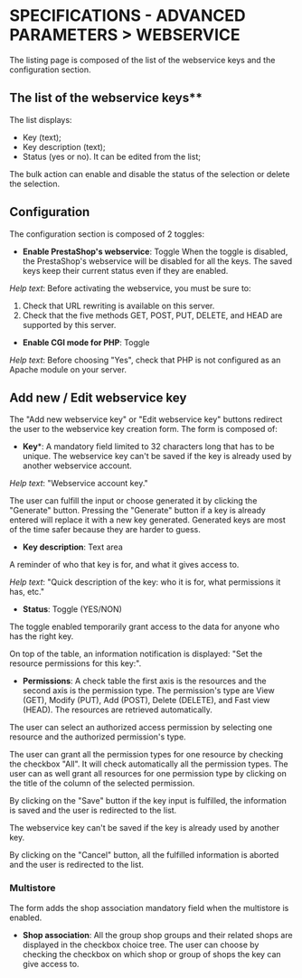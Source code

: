 # SPECIFICATIONS - ADVANCED PARAMETERS &gt; WEBSERVICE

The listing page is composed of the list of the webservice keys and the configuration section.

## The list of the webservice keys**

The list displays:

- Key (text);
- Key description (text);
- Status (yes or no). It can be edited from the list;

The bulk action can enable and disable the status of the selection or delete the selection. 

## Configuration

The configuration section is composed of 2 toggles:

- **Enable PrestaShop's webservice**: Toggle
When the toggle is disabled, the PrestaShop's webservice will be disabled for all the keys. The saved keys keep their current status even if they are enabled. 

_Help text_: 
Before activating the webservice, you must be sure to:
1. Check that URL rewriting is available on this server.
2. Check that the five methods GET, POST, PUT, DELETE, and HEAD are supported by this server.

- **Enable CGI mode for PHP**: Toggle

_Help text_: 
Before choosing "Yes", check that PHP is not configured as an Apache module on your server.

## Add new / Edit webservice key

The "Add new webservice key" or "Edit webservice key" buttons redirect the user to the webservice key creation form. The form is composed of:

- **Key***: A mandatory field limited to 32 characters long that has to be unique. The webservice key can't be saved if the key is already used by another webservice account.

_Help text_: "Webservice account key."

The user can fulfill the input or choose generated it by clicking the "Generate" button. Pressing the "Generate" button if a key is already entered will replace it with a new key generated.
Generated keys are most of the time safer because they are harder to guess.

- **Key description**: Text area

A reminder of who that key is for, and what it gives access to.

_Help text_: "Quick description of the key: who it is for, what permissions it has, etc."

- **Status**: Toggle (YES/NON)

The toggle enabled temporarily grant access to the data for anyone who has the right key.

On top of the table, an information notification is displayed: "Set the resource permissions for this key:".

- **Permissions**: A check table
the first axis is the resources and the second axis is the permission type.
The permission's type are View (GET), Modify (PUT), Add (POST), Delete (DELETE), and	Fast view (HEAD).
The resources are retrieved automatically.

The user can select an authorized access permission by selecting one resource and the authorized permission's type. 

The user can grant all the permission types for one resource by checking the checkbox "All". It will check automatically all the permission types.
The user can as well grant all resources for one permission type by clicking on the title of the column of the selected permission.


By clicking on the "Save" button if the key input is fulfilled, the information is saved and the user is redirected to the list.

The webservice key can't be saved if the key is already used by another key.

By clicking on the "Cancel" button, all the fulfilled information is aborted and the user is redirected to the list. 


### Multistore

The form adds the shop association mandatory field when the multistore is enabled.

- **Shop association**: 
All the group shop groups and their related shops are displayed in the checkbox choice tree. The user can choose by checking the checkbox on which shop or group of shops the key can give access to.

